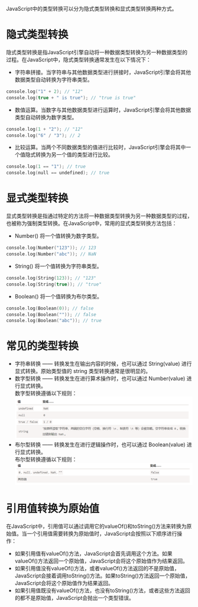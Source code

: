 JavaScript中的类型转换可以分为隐式类型转换和显式类型转换两种方式。  
# 隐式类型转换
隐式类型转换是指JavaScript引擎自动将一种数据类型转换为另一种数据类型的过程。在JavaScript中，隐式类型转换通常发生在以下情况下：  
* 字符串拼接。当字符串与其他数据类型进行拼接时，JavaScript引擎会将其他数据类型自动转换为字符串类型。  
```c
console.log("1" + 2); // "12"
console.log(true + " is true"); // "true is true"
```
* 数值运算。当数字与其他数据类型进行运算时，JavaScript引擎会将其他数据类型自动转换为数字类型。  
```c
console.log(1 + "2"); // "12"
console.log("6" / "3"); // 2
```
* 比较运算。当两个不同数据类型的值进行比较时，JavaScript引擎会将其中一个值隐式转换为另一个值的类型进行比较。  
```c
console.log(1 == "1"); // true
console.log(null == undefined); // true
```
# 显式类型转换
显式类型转换是指通过特定的方法将一种数据类型转换为另一种数据类型的过程，也被称为强制类型转换。在JavaScript中，常用的显式类型转换方法包括：  
* Number() 将一个值转换为数字类型。  
```c
console.log(Number("123")); // 123
console.log(Number("abc")); // NaN
```
* String() 将一个值转换为字符串类型。  
```c
console.log(String(123)); // "123"
console.log(String(true)); // "true"
```
* Boolean() 将一个值转换为布尔类型。  
```c
console.log(Boolean(0)); // false
console.log(Boolean("")); // false
console.log(Boolean("abc")); // true
```
# 常见的类型转换
* 字符串转换 —— 转换发生在输出内容的时候，也可以通过 String(value) 进行显式转换。原始类型值的 string 类型转换通常是很明显的。  
* 数字型转换 —— 转换发生在进行算术操作时，也可以通过 Number(value) 进行显式转换。  
  数字型转换遵循以下规则：  
  ![数字型转换](/images/translate1.png)  
* 布尔型转换 —— 转换发生在进行逻辑操作时，也可以通过 Boolean(value) 进行显式转换。  
  布尔型转换遵循以下规则：  
  ![数字型转换](/images/translate2.png)
# 引用值转换为原始值
在JavaScript中，引用值可以通过调用它的valueOf()和toString()方法来转换为原始值。当一个引用值需要转换为原始值时，JavaScript会按照以下顺序进行操作：  
* 如果引用值有valueOf()方法，JavaScript会首先调用这个方法。如果valueOf()方法返回一个原始值，JavaScript会将这个原始值作为结果返回。  
* 如果引用值没有valueOf()方法，或者valueOf()方法返回的不是原始值，JavaScript会接着调用toString()方法。如果toString()方法返回一个原始值，JavaScript会将这个原始值作为结果返回。  
* 如果引用值既没有valueOf()方法，也没有toString()方法，或者这些方法返回的都不是原始值，JavaScript会抛出一个类型错误。
